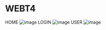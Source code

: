# WEBT4
HOME
![image](https://github.com/cuongvuhung/WEBT4/assets/98568197/7427a8c5-0e8b-4a8b-8db1-9a9df9b46ae3)
LOGIN
![image](https://github.com/cuongvuhung/WEBT4/assets/98568197/72f58d32-e31a-47d1-9518-9cf6a4e2de48)
USER
![image](https://github.com/cuongvuhung/WEBT4/assets/98568197/61c45a4d-334a-455a-a390-b9b422a8622e)



